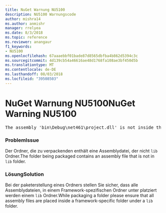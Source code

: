 ```yaml
---
title: NuGet Warnung NU5100
description: NU5100 Warnungscode
author: mishra14
ms.author: anmishr
manager: rrelyea
ms.date: 8/3/2018
ms.topic: reference
ms.reviewer: anangaur
f1_keywords:
- NU5100
ms.openlocfilehash: 67aaaebbf01bade87d8565dbfba4b862d5394c3c
ms.sourcegitcommit: 4d139cb54a46616ae48d1768fa108ae3bf450d5b
ms.translationtype: MT
ms.contentlocale: de-DE
ms.lasthandoff: 08/03/2018
ms.locfileid: "39508503"
---
```

# <a name="nuget-warning-nu5100"></a><span data-ttu-id="bef97-103">NuGet Warnung NU5100</span><span class="sxs-lookup"><span data-stu-id="bef97-103">NuGet Warning NU5100</span></span>
<pre>The assembly 'bin\Debug\net461\project.dll' is not inside the 'lib' folder and hence it won't be added as a reference when the package is installed into a project. Move it into the 'lib' folder if it needs to be referenced.</pre>

### <a name="issue"></a><span data-ttu-id="bef97-104">Problem</span><span class="sxs-lookup"><span data-stu-id="bef97-104">Issue</span></span>

<span data-ttu-id="bef97-105">Der Ordner, die zu verpackenden enthält eine Assemblydatei, der nicht `lib` Ordner.</span><span class="sxs-lookup"><span data-stu-id="bef97-105">The folder being packaged contains an assembly file that is not in `lib` folder.</span></span>


### <a name="solution"></a><span data-ttu-id="bef97-106">Lösung</span><span class="sxs-lookup"><span data-stu-id="bef97-106">Solution</span></span>

<span data-ttu-id="bef97-107">Bei der paketerstellung eines Ordners stellen Sie sicher, dass alle Assemblydateien, in einem Framework-spezifischen Ordner unter platziert werden einem `lib` Ordner.</span><span class="sxs-lookup"><span data-stu-id="bef97-107">While packaging a folder please ensure that all assembly files are placed inside a framework-specific folder under a `lib` folder.</span></span>

